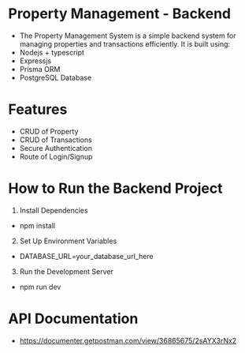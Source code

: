 # Property Management - Backend
- The Property Management System is a simple backend system for managing properties and transactions efficiently. It is built using:
- Nodejs + typescript
- Expressjs
- Prisma ORM
- PostgreSQL Database

# Features
- CRUD of Property
- CRUD of Transactions
- Secure Authentication
- Route of Login/Signup

# How to Run the Backend Project
1. Install Dependencies
- npm install

2. Set Up Environment Variables
- DATABASE_URL=your_database_url_here

3. Run the Development Server
- npm run dev

# API Documentation
- https://documenter.getpostman.com/view/36865675/2sAYX3rNx2
